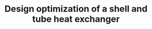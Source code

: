 ---
link: /designopt/projects/2016/desopt_2016_02.pdf
title: Design optimization of a shell and tube heat exchanger
authors: H. Kumar, P. Nagaraj, R. Uday
year: 2016
categories: opt_studentproject
---
